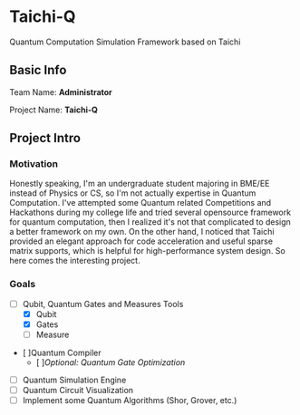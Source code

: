 # Taichi-Q

Quantum Computation Simulation Framework based on Taichi

## Basic Info

Team Name: **Administrator**

Project Name: **Taichi-Q**

## Project Intro

### Motivation

Honestly speaking, I'm an undergraduate student majoring in BME/EE instead of Physics or CS, so I'm not actually expertise in Quantum Computation. I've attempted some Quantum related Competitions and Hackathons during my college life and tried several opensource framework for quantum computation, then I realized it's not that complicated to design a better framework on my own. On the other hand, I noticed that Taichi provided an elegant approach for code acceleration and useful sparse matrix supports, which is helpful for high-performance system design. So here comes the interesting project.

### Goals

- [ ] Qubit, Quantum Gates and Measures Tools
  - [x] Qubit
  - [x] Gates
  - [ ] Measure
- [ ]Quantum Compiler
  - [ ]*Optional: Quantum Gate Optimization*
- [ ] Quantum Simulation Engine
- [ ] Quantum Circuit Visualization
- [ ] Implement some Quantum Algorithms (Shor, Grover, etc.)
